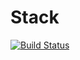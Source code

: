# Stack
[![Build Status](https://travis-ci.org/moskanka/Stack.svg?branch=stage3)](https://travis-ci.org/moskanka/Stack)